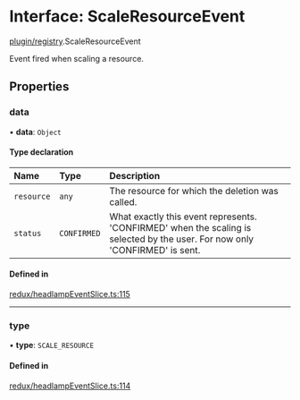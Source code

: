 # Interface: ScaleResourceEvent

[plugin/registry](../modules/plugin_registry.md).ScaleResourceEvent

Event fired when scaling a resource.

## Properties

### data

• **data**: `Object`

#### Type declaration

| Name | Type | Description |
| :------ | :------ | :------ |
| `resource` | `any` | The resource for which the deletion was called. |
| `status` | `CONFIRMED` | What exactly this event represents. 'CONFIRMED' when the scaling is selected by the user. For now only 'CONFIRMED' is sent. |

#### Defined in

[redux/headlampEventSlice.ts:115](https://github.com/headlamp-k8s/headlamp/blob/65bfc11e/frontend/src/redux/headlampEventSlice.ts#L115)

___

### type

• **type**: `SCALE_RESOURCE`

#### Defined in

[redux/headlampEventSlice.ts:114](https://github.com/headlamp-k8s/headlamp/blob/65bfc11e/frontend/src/redux/headlampEventSlice.ts#L114)
